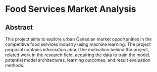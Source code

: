 # Food Services Market Analysis

## Abstract

This project aims to explore urban Canadian market opportunities in the competitive food services industry using machine learning. The project proposal contains information about the motivation behind the project, related work in the research field, acquiring the data to train the model, potential model architectures, learning outcomes, and result evaluation methods.
